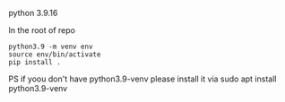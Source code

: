 python 3.9.16

In the root of repo 
```
python3.9 -m venv env
source env/bin/activate
pip install .
```

PS if yoou don't have python3.9-venv please install it via 
sudo apt install python3.9-venv